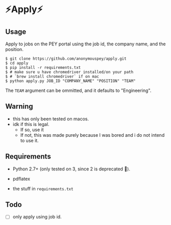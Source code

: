 # ⚡️Apply⚡️

## Usage

Apply to jobs on the PEY portal using the job id, the company name, and the position.

```shell
$ git clone https://github.com/anonymouspey/apply.git
$ cd apply
$ pip install -r requirements.txt
$ # make sure u have chromedriver installed/on your path
$ # `brew install chromedriver` if on mac
$ python apply.py JOB_ID "COMPANY_NAME" "POSITION" "TEAM"
```

The `TEAM` argument can be ommitted, and it defaults to "Engineering".

## Warning

* this has only been tested on macos.
* idk if this is legal.
  * If so, use it
  * If not, this was made purely because I was bored and i do not intend to use it.

## Requirements

* Python 2.7+ (only tested on 3, since 2 is deprecated 🖕).

* pdflatex

* the stuff in `requirements.txt` 

## Todo

- [ ] only apply using job id.
